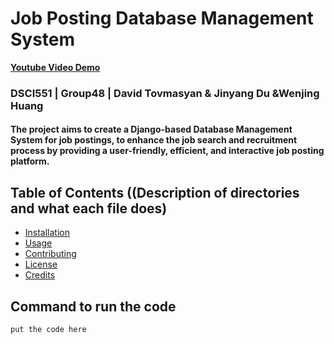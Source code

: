 # Job Posting Database Management System
**[Youtube Video Demo](https://www.youtube.com)**
### DSCI551 | Group48 | David Tovmasyan & Jinyang Du &Wenjing Huang
#### The project aims to create a Django-based Database Management System for job postings, to enhance the job search and recruitment process by providing a user-friendly, efficient, and interactive job posting platform.

## Table of Contents ((Description of directories and what each file does)
- [Installation](#installation)
- [Usage](#usage)
- [Contributing](#contributing)
- [License](#license)
- [Credits](#credits)

## Command to run the code
```
put the code here
```
